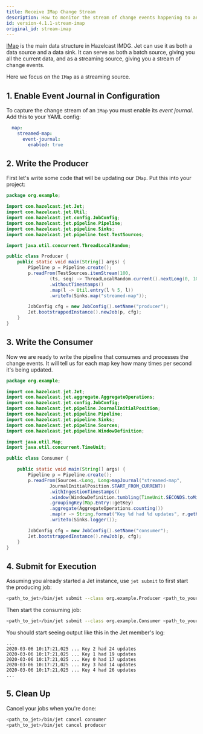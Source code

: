 ```yaml
---
title: Receive IMap Change Stream
description: How to monitor the stream of change events happening to an `IMap.`
id: version-4.1.1-stream-imap
original_id: stream-imap
---
```


[IMap](/javadoc/4.1/com/hazelcast/map/IMap.html)
is the main data structure in Hazelcast IMDG. Jet can use it as both a
data source and a data sink. It can serve as both a batch source, giving
you all the current data, and as a streaming source, giving you a stream
of change events.

Here we focus on the `IMap` as a streaming source.

## 1. Enable Event Journal in Configuration

To capture the change stream of an `IMap` you must enable its _event
journal_. Add this to your YAML config:

```yaml
  map:
    streamed-map:
      event-journal:
        enabled: true
```

## 2. Write the Producer

First let's write some code that will be updating our `IMap`. Put this
into your project:

```java
package org.example;

import com.hazelcast.jet.Jet;
import com.hazelcast.jet.Util;
import com.hazelcast.jet.config.JobConfig;
import com.hazelcast.jet.pipeline.Pipeline;
import com.hazelcast.jet.pipeline.Sinks;
import com.hazelcast.jet.pipeline.test.TestSources;

import java.util.concurrent.ThreadLocalRandom;

public class Producer {
    public static void main(String[] args) {
        Pipeline p = Pipeline.create();
        p.readFrom(TestSources.itemStream(100,
                (ts, seq) -> ThreadLocalRandom.current().nextLong(0, 1000)))
                .withoutTimestamps()
                .map(l -> Util.entry(l % 5, l))
                .writeTo(Sinks.map("streamed-map"));

        JobConfig cfg = new JobConfig().setName("producer");
        Jet.bootstrappedInstance().newJob(p, cfg);
    }
}
```

## 3. Write the Consumer

Now we are ready to write the pipeline that consumes and processes the
change events. It will tell us for each map key how many times per
second it's being updated.

```java
package org.example;

import com.hazelcast.jet.Jet;
import com.hazelcast.jet.aggregate.AggregateOperations;
import com.hazelcast.jet.config.JobConfig;
import com.hazelcast.jet.pipeline.JournalInitialPosition;
import com.hazelcast.jet.pipeline.Pipeline;
import com.hazelcast.jet.pipeline.Sinks;
import com.hazelcast.jet.pipeline.Sources;
import com.hazelcast.jet.pipeline.WindowDefinition;

import java.util.Map;
import java.util.concurrent.TimeUnit;

public class Consumer {

    public static void main(String[] args) {
        Pipeline p = Pipeline.create();
        p.readFrom(Sources.<Long, Long>mapJournal("streamed-map",
                JournalInitialPosition.START_FROM_CURRENT))
                .withIngestionTimestamps()
                .window(WindowDefinition.tumbling(TimeUnit.SECONDS.toMillis(1)))
                .groupingKey(Map.Entry::getKey)
                .aggregate(AggregateOperations.counting())
                .map(r -> String.format("Key %d had %d updates", r.getKey(), r.getValue()))
                .writeTo(Sinks.logger());

        JobConfig cfg = new JobConfig().setName("consumer");
        Jet.bootstrappedInstance().newJob(p, cfg);
    }
}
```

## 4. Submit for Execution

Assuming you already started a Jet instance, use `jet submit` to first
start the producing job:

```bash
<path_to_jet>/bin/jet submit --class org.example.Producer <path_to_your_jar>
```

Then start the consuming job:

```bash
<path_to_jet>/bin/jet submit --class org.example.Consumer <path_to_your_jar>
```

You should start seeing output like this in the Jet member's log:

```text
...
2020-03-06 10:17:21,025 ... Key 2 had 24 updates
2020-03-06 10:17:21,025 ... Key 1 had 19 updates
2020-03-06 10:17:21,025 ... Key 0 had 17 updates
2020-03-06 10:17:21,025 ... Key 3 had 14 updates
2020-03-06 10:17:21,025 ... Key 4 had 26 updates
...
```

## 5. Clean Up

Cancel your jobs when you're done:

```bash
<path_to_jet>/bin/jet cancel consumer
<path_to_jet>/bin/jet cancel producer
```
